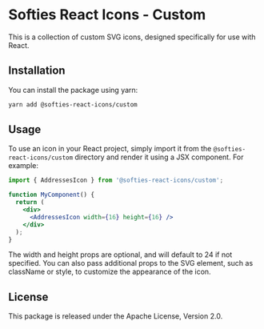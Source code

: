 # Softies React Icons - Custom

This is a collection of custom SVG icons, designed specifically for use with React.

## Installation

You can install the package using yarn:

```bash
yarn add @softies-react-icons/custom
```

## Usage

To use an icon in your React project, simply import it from the `@softies-react-icons/custom` directory and render it using a JSX component. For example:

```jsx
import { AddressesIcon } from '@softies-react-icons/custom';

function MyComponent() {
  return (
    <div>
      <AddressesIcon width={16} height={16} />
    </div>
  );
}
```

The width and height props are optional, and will default to 24 if not specified. You can also pass additional props to the SVG element, such as className or style, to customize the appearance of the icon.

## License
This package is released under the Apache License, Version 2.0.
